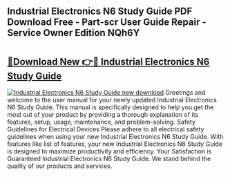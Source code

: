 ## Industrial Electronics N6 Study Guide PDF Download Free - Part-scr User Guide Repair - Service Owner Edition NQh6Y

# <h2><a href="http://bc65129.oget.top/?id=Industrial+Electronics+N6+Study+Guide">🔗Download New 👉🔴 Industrial Electronics N6 Study Guide</a></h2>

[![Industrial Electronics N6 Study Guide new download](https://i.imgur.com/5g1atiW.png)](http://bc65129.oget.top/?id=Industrial+Electronics+N6+Study+Guide)
Greetings and welcome to the user manual for your newly updated Industrial Electronics N6 Study Guide. This manual is specifically designed to help you get the most out of your product by providing a thorough explanation of its features, setup, usage, maintenance, and problem-solving. Safety Guidelines for Electrical Devices Please adhere to all electrical safety guidelines when using your new Industrial Electronics N6 Study Guide. With features like list of features, your new Industrial Electronics N6 Study Guide is designed to maximize productivity and efficiency. Your Satisfaction is Guaranteed Industrial Electronics N6 Study Guide. We stand behind the quality of our products and services.
